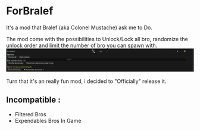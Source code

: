 # ForBralef
 It's a mod that Bralef (aka Colonel Mustache) ask me to Do.  
   
 The mod come with the possibilities to Unlock/Lock all bro, randomize the unlock order and limit the number of bro you can spawn with.
 ![](.img/1.jpg?raw=true)

 Turn that it's an really fun mod, i decided to "Officially" release it.
 ## Incompatible :
 * Filtered Bros
 * Expendables Bros In Game
